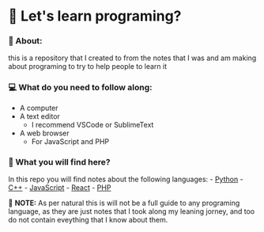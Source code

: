 # :rocket: Let's learn programing?

### :page_facing_up: About:
this is a repository that I created to from the notes
that I was and am making about programing to try to help
people to learn it

### :computer: What do you need to follow along:

 - A computer
 - A text editor
    - I recommend VSCode or SublimeText
 - A web browser
    - For JavaScript and PHP


### :mag_right: What you will find here?

In this repo you will find notes about the following
languages:
    - <a href="" >Python</a>
    - <a href="c++" >C++</a>
    - <a href="javascript" >JavaScript</a>
        - <a href="react" >React</a>
    - <a href="php" >PHP</a>

:pushpin: __NOTE:__ As per natural this is will not be a full guide to
any programing language, as they are just notes that I took
along my leaning jorney, and too do not contain eveything
that I know about them.
